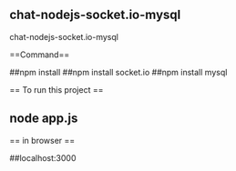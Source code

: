 ## chat-nodejs-socket.io-mysql
chat-nodejs-socket.io-mysql

==Command== 

##npm install 
##npm install socket.io
##npm install mysql
 
== To run this project ==

## node app.js

== in browser ==

##localhost:3000
